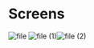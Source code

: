 # Screens

![file](https://github.com/brittany-johnson/WeSplit/assets/24909007/da5a78c6-336e-487c-9195-554571fafb39) ![file (1)](https://github.com/brittany-johnson/WeSplit/assets/24909007/9ed4273d-a0e9-49a8-abec-1937702bef1c)![file (2)](https://github.com/brittany-johnson/WeSplit/assets/24909007/b69d30a5-14d9-435f-817a-a193e09d63e7)


